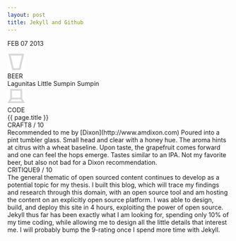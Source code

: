```yaml
---
layout: post
title: Jekyll and Github
---
```


<p class="date">FEB 07 <span>2013</span></p>

<div class="title-wrap">
    <div class="icon"><img src="images/beer.png"></div>
    <div class="icon-text">BEER</div>
    <div class="choice">Lagunitas Little Sumpin Sumpin</div>
</div>

<div class="title-wrap">
    <div class="icon"><img src="images/code.png"></div>
    <div class="icon-text">CODE</div>
    <div class="choice">{{ page.title }}</div>
</div>

<div class="post-content">
<div class="rating"><span>CRAFT</span>8 / 10</div>
Recommended to me by [Dixon](http://www.amdixon.com) Poured into a pint tumbler glass. Small head and clear with a honey hue. The aroma hints at citrus with a wheat baseline. Upon taste, the grapefruit comes forward and one can feel the hops emerge. Tastes similar to an IPA. Not my favorite beer, but also not bad for a Dixon recommendation.


<div class="rating"><span>CRITIQUE</span>9 / 10</div>
The general thematic of open sourced content continues to develop as a potential topic for my thesis. I built this blog, which will trace my findings and research through this domain, with an open source tool and am hosting the content on an explicitly open source platform. I was able to design, build, and deploy this site in 4 hours, exploiting the power of open source. Jekyll thus far has been exactly what I am looking for, spending only 10% of my time coding, while allowing me to design all the little details that interest me. I will probably bump the 9-rating once I spend more time with Jekyll.
</div>